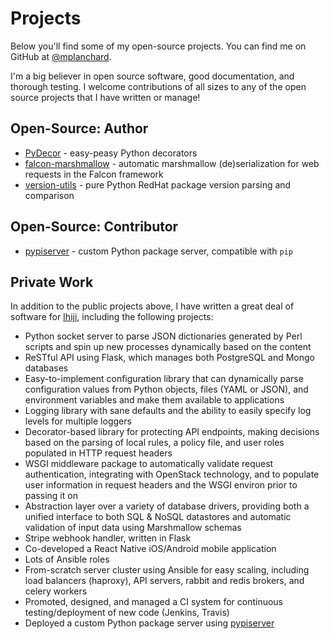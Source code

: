 # Projects

Below you'll find some of my open-source projects. You can find me on
GitHub at [@mplanchard](https://github.com/mplanchard).

I'm a big believer in open source software, good documentation, and thorough
testing. I welcome contributions of all sizes to any of the open source 
projects that I have written or manage!

## Open-Source: Author

* [PyDecor](https://github.com/mplanchard/pydecor) - easy-peasy Python decorators
* [falcon-marshmallow](https://github.com/ihiji/falcon-marshmallow) - automatic
marshmallow (de)serialization for web requests in the Falcon framework
* [version-utils](https://github.com/ihiji/version_utils) - pure Python RedHat
package version parsing and comparison


## Open-Source: Contributor

* [pypiserver](https://github.com/pypiserver/pypiserver) - custom Python package
server, compatible with `pip`

## Private Work

In addition to the public projects above, I have written a great deal of
software for [Ihiji](https://www.ihiji.com), including the following projects:

* Python socket server to parse JSON dictionaries generated by Perl scripts
and spin up new processes dynamically based on the content
* ReSTful API using Flask, which manages both PostgreSQL and Mongo
databases
* Easy-to-implement configuration library that can dynamically parse 
configuration values from Python objects, files (YAML or JSON), and 
environment variables and make them available to applications
* Logging library with sane defaults and the ability to easily specify log 
levels for multiple loggers
* Decorator-based library for protecting API endpoints, making decisions
based on the parsing of local rules, a policy file, and user roles populated
in HTTP request headers
* WSGI middleware package to automatically validate request authentication,
integrating with OpenStack technology, and to populate user information in
request headers and the WSGI environ prior to passing it on
* Abstraction layer over a variety of database drivers, providing both a
unified interface to both SQL & NoSQL datastores and automatic validation of
input data using Marshmallow schemas
* Stripe webhook handler, written in Flask
* Co-developed a React Native iOS/Android mobile application
* Lots of Ansible roles
* From-scratch server cluster using Ansible for easy scaling, including
load balancers (haproxy), API servers, rabbit and redis brokers, and celery 
workers
* Promoted, designed, and managed a CI system for continuous testing/deployment
of new code (Jenkins, Travis)
* Deployed a custom Python package server using [pypiserver](https://github.com/pypiserver/pypiserver)
